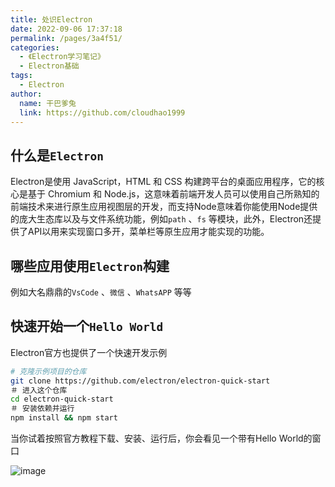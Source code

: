 ```yaml
---
title: 处识Electron
date: 2022-09-06 17:37:18
permalink: /pages/3a4f51/
categories:
  - 《Electron学习笔记》
  - Electron基础
tags:
  - Electron
author: 
  name: 干巴爹兔
  link: https://github.com/cloudhao1999
---
```

## 什么是`Electron`

Electron是使用 JavaScript，HTML 和 CSS 构建跨平台的桌面应用程序，它的核心是基于 Chromium 和 Node.js，这意味着前端开发人员可以使用自己所熟知的前端技术来进行原生应用视图层的开发，而支持Node意味着你能使用Node提供的庞大生态库以及与文件系统功能，例如`path` 、`fs` 等模块，此外，Electron还提供了API以用来实现窗口多开，菜单栏等原生应用才能实现的功能。

## 哪些应用使用`Electron`构建

例如大名鼎鼎的`VsCode` 、`微信` 、`WhatsAPP` 等等

<!-- more -->

## 快速开始一个`Hello World`

Electron官方也提供了一个快速开发示例

```Bash
# 克隆示例项目的仓库
git clone https://github.com/electron/electron-quick-start
＃ 进入这个仓库
cd electron-quick-start
＃ 安装依赖并运行
npm install && npm start
```

当你试着按照官方教程下载、安装、运行后，你会看见一个带有Hello World的窗口

![image](https://cdn.staticaly.com/gh/cloudhao1999/image-hosting@master/20220906/image-(1).1x1qn8om8jz4.webp)